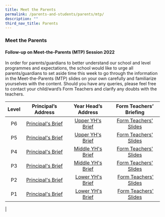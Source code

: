 ```yaml
---
title: Meet the Parents
permalink: /parents-and-students/parents/mtp/
description: ""
third_nav_title: Parents
---
```

### **Meet the Parents**
#### **Follow-up on Meet-the-Parents (MTP) Session 2022**
In order for parents/guardians to better understand our school and level programmes and expectations, the school would like to urge all parents/guardians to set aside time this week to go through the information in the Meet-the-Parents (MTP) slides on your own carefully and familiarize yourselves with the content. Should you have any queries, please feel free to contact your child/ward’s Form Teachers and clarify any doubts with the teachers.

| Level | Principal’s Address | Year Head’s Address | Form Teachers’ Briefing |
|:---:|:---:|:---:|:---:|
| P6 | [Principal's Brief](https://drive.google.com/file/d/1x9RfKR-bUh6jAfAx6s3NTHEJSkbn0yDT/view?usp=sharing) | [Upper YH's Brief](https://drive.google.com/file/d/1x2mc0AiQAmi93wlNVyL6wb6q_KI55duN/view?usp=sharing) | [Form Teachers' Slides](https://drive.google.com/file/d/1OPw4KjpIRQHV_6ey2lfx2mUr7Ko06icE/view?usp=sharing) |
| P5 | [Principal's Brief](https://drive.google.com/file/d/1RAtzdONILDFdi30bhjvZy5rMAxr9S2wX/view?usp=sharing) | [Upper YH's Brief](https://drive.google.com/file/d/1Lw4hb_aVW3AJjaP4TYnwvy32Sirw0sQl/view?usp=sharing) | [Form Teachers' Slides](https://drive.google.com/file/d/1b6A6JhOPV_ZD9Nlnlb4TROH_U--5YQ_-/view?usp=sharing) |
| P4 | [Principal's Brief](https://drive.google.com/file/d/1miahMAun5PcoDH0Y4WK7Z-M-AHcrRNZO/view?usp=sharing) | [Middle YH's Brief](https://drive.google.com/file/d/12iML7uh2DHbVKAdQXGllgw7eoXSzeheG/view?usp=sharing) | [Form Teachers' Slides](https://drive.google.com/file/d/1bwsH6u8nJ0j9NW2okJAInl3dtjfNG_WH/view?usp=sharing) |
| P3 | [Principal's Brief](https://drive.google.com/file/d/16xWduTWHUhm9oIqrv20c99ZHadv0cnCg/view?usp=sharing) | [Middle YH's Brief](https://drive.google.com/file/d/1X6FCmJSGRT8OYXoS5H_DzJ8o9JHP58bf/view?usp=sharing) | [Form Teachers' Slides](https://drive.google.com/file/d/12g5ToMgGosCB7qdM1lCCsi7b35nrcFya/view?usp=sharing) |
| P2 | [Principal's Brief](https://drive.google.com/file/d/1sgesGV80tzrHrn4KFv8MrhmhRgEEKgnD/view?usp=sharing) |  [Lower YH's Brief](https://drive.google.com/file/d/1Rt0ULtY2QNNAZ5UU_0ItMkYNWmdMvTQE/view?usp=sharing) |  [Form Teachers' Slides](https://drive.google.com/file/d/14F2AmETVgxMOL9IHzbAAIYAqbhoPHBQ6/view?usp=sharing) |
| P1 | [Principal's Brief](https://drive.google.com/file/d/1VLkT3EtLaVeK8W7z_WrFp_ol-NcStYT-/view?usp=sharing) |  [Lower YH's Brief](https://drive.google.com/file/d/13jqWpq5L04UNqZc-YKBrfTYm2Zp-ly4q/view?usp=sharing) |  [Form Teachers' Slides](https://drive.google.com/file/d/1pnTXLpdk_7_tNN3kTWTQjwMYPj0blr0h/view?usp=sharing) |
|